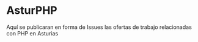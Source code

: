 # AsturPHP

Aquí se publicaran en forma de Issues las ofertas de trabajo relacionadas con PHP en Asturias

